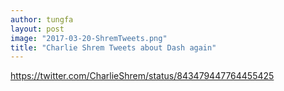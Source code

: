 ```yaml
---
author: tungfa
layout: post
image: "2017-03-20-ShremTweets.png"
title: "Charlie Shrem Tweets about Dash again"
---
```

<https://twitter.com/CharlieShrem/status/843479447764455425>
